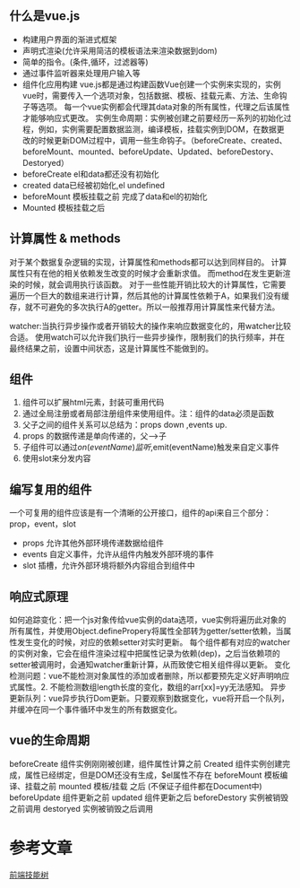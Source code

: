 
## 什么是vue.js
* 构建用户界面的渐进式框架
* 声明式渲染(允许采用简洁的模板语法来渲染数据到dom)
* 简单的指令。(条件,循环，过滤器等)
* 通过事件监听器来处理用户输入等
* 组件化应用构建
vue.js都是通过构建函数Vue创建一个实例来实现的，实例vue时，需要传入一个选项对象，包括数据、模板、挂载元素、方法、生命钩子等选项。
每一个vue实例都会代理其data对象的所有属性，代理之后该属性才能够响应式更改。
实例生命周期：实例被创建之前要经历一系列的初始化过程，例如，实例需要配置数据监测，编译模板，挂载实例到DOM，在数据更改的时候更新DOM过程中，调用一些生命钩子。（beforeCreate、created、beforeMount、mounted、beforeUpdate、Updated、beforeDestory、Destoryed）
* beforeCreate el和data都还没有初始化
* created data已经被初始化,el undefined
* beforeMount 模板挂载之前 完成了data和el的初始化
* Mounted 模板挂载之后

## 计算属性 & methods
对于某个数据复杂逻辑的实现，计算属性和methods都可以达到同样目的。
计算属性只有在他的相关依赖发生改变的时候才会重新求值。
而method在发生更新渲染的时候，就会调用执行该函数。
对于一些性能开销比较大的计算属性，它需要遍历一个巨大的数组来进行计算，然后其他的计算属性依赖于A，如果我们没有缓存，就不可避免的多次执行A的getter。所以一般推荐用计算属性来代替方法。

watcher:当执行异步操作或者开销较大的操作来响应数据变化的，用watcher比较合适。
使用watch可以允许我们执行一些异步操作，限制我们的执行频率，并在最终结果之前，设置中间状态，这是计算属性不能做到的。

## 组件
1. 组件可以扩展html元素，封装可重用代码
2. 通过全局注册或者局部注册组件来使用组件。注：组件的data必须是函数
3. 父子之间的组件关系可以总结为：props down ,events up.
4. props 的数据传递是单向传递的，父-->子
5. 子组件可以通过$on(eventName)监听,$emit(eventName)触发来自定义事件
6. 使用slot来分发内容

## 编写复用的组件
一个可复用的组件应该是有一个清晰的公开接口，组件的api来自三个部分：prop，event，slot
* props 允许其他外部环境传递数据给组件
* events 自定义事件，允许从组件内触发外部环境的事件
* slot 插槽，允许外部环境将额外内容组合到组件中

## 响应式原理
如何追踪变化：把一个js对象传给vue实例的data选项，vue实例将遍历此对象的所有属性，并使用Object.definePropery将属性全部转为getter/setter依赖，当属性发生变化的时候，对应的依赖setter对实时更新。
每个组件都有对应的watcher的实例对象，它会在组件渲染过程中把属性记录为依赖(dep)，之后当依赖项的setter被调用时，会通知watcher重新计算，从而致使它相关组件得以更新。
变化检测问题：vue不能检测对象属性的添加或者删除，所以都要预先定义好声明响应式属性。2. 不能检测数组length长度的变化，数组的arr[xx]=yy无法感知。
异步更新队列：vue异步执行Dom更新。只要观察到数据变化，vue将开启一个队列，并缓冲在同一个事件循环中发生的所有数据变化。


## vue的生命周期
beforeCreate 组件实例刚刚被创建，组件属性计算之前
Created 组件实例创建完成，属性已经绑定，但是DOM还没有生成，$el属性不存在
beforeMount 模板编译、挂载之前
mounted 模板/挂载 之后  (不保证子组件都在Document中)
beforeUpdate 组件更新之前
updated 组件更新之后
beforeDestory 实例被销毁之前调用
destoryed 实例被销毁之后调用



# 参考文章
[前端技能树](https://github.com/suibobuzhuliu/blog)


